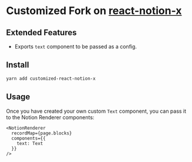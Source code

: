 # Customized Fork on [react-notion-x]("https://github.com/NotionX/react-notion-x)

## Extended Features

- Exports `text` component to be passed as a config.

## Install

```bash
yarn add customized-react-notion-x
```

## Usage

Once you have created your own custom `Text` component, you can pass it to the Notion Renderer components:

```tsx
<NotionRenderer
  recordMap={page.blocks}
  components={{
    text: Text
  }}
/>
```

